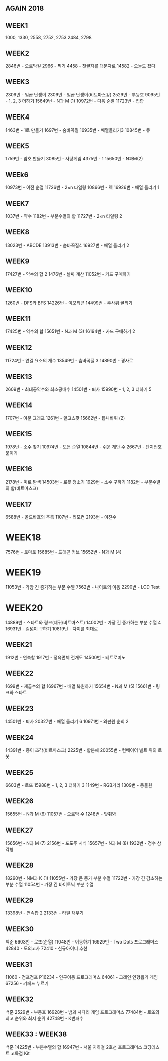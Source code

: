 ## AGAIN 2018

## WEEK1

1000, 1330, 2558, 2752, 2753
2484, 2798

## WEEK2

2846번 - 오르막길
2966 - 찍기
4458 - 첫글자를 대문자로
14582 - 오늘도 졌다

## WEEK3

2309번 - 일곱 난쟁이
2309번 - 일곱 난쟁이(비트마스킹)
2529번 - 부등호
9095번 - 1, 2, 3 더하기
15649번 - N과 M (1)
10972번 - 다음 순열
11723번 - 집합

## WEEK4

1463번 - 1로 만들기
1697번 - 숨바꼭질
16935번 - 배열돌리기3
10845번 - 큐

## WEEK5

1759번 - 암호 만들기
3085번 - 사탕게임
4375번 - 1
15650번 - N과M(2)

## WEEk6

10973번 - 이전 순열
11726번 - 2×n 타일링
10866번 - 덱
16926번 - 배열 돌리기 1

## WEEK7

1037번 - 약수
1182번 - 부분수열의 합
11727번 - 2×n 타일링 2

## WEEK8

13023번 - ABCDE
13913번 - 숨바꼭질4
16927번 - 배열 돌리기 2

## WEEK9

17427번 - 약수의 합 2
1476번 - 날짜 계산
11052번 - 카드 구매하기

## WEEK10

1260번 - DFS와 BFS
14226번 - 이모티콘
14499번 - 주사위 굴리기

## WEEK11

17425번 - 약수의 합
15651번 - N과 M (3)
16194번 - 카드 구매하기 2

## WEEK12

11724번 - 연결 요소의 개수
13549번 - 숨바꼭질 3
14890번 - 경사로

## WEEK13

2609번 - 최대공약수와 최소공배수
14501번 - 퇴사
15990번 - 1, 2, 3 더하기 5

## WEEK14

1707번 - 이분 그래프
1261번 - 알고스팟
15662번 - 톱니바퀴 (2)

## WEEK15

1978번 - 소수 찾기
10974번 - 모든 순열
10844번 - 쉬운 계단 수
2667번 - 단지번호붙이기

## WEEK16

2178번 - 미로 탐색
14503번 - 로봇 청소기
1929번 - 소수 구하기
1182번 - 부분수열의 합(비트마스크)

## WEEK17

6588번 - 골드바흐의 추측
1107번 - 리모컨
2193번 - 이친수

# WEEK18

7576번 - 토마토
15685번 - 드래곤 커브
15652번 - N과 M (4)

# WEEK19

11053번 - 가장 긴 증가하는 부분 수열
7562번 - 나이트의 이동
2290번 - LCD Test

# WEEK20

14889번 - 스타트와 링크(제귀/비트마스트)
14002번 - 가장 긴 증가하는 부분 수열 4
16931번 - 겉넓이 구하기
10819번 - 차이를 최대로

## WEEK21

1912번 - 연속합
1917번 - 정육면체 전개도
14500번 - 테트로미노

## WEEK22

1699번 - 제곱수의 합
16967번 - 배열 복원하기
15654번 - N과 M (5)
15661번 - 링크와 스타트

## WEEK23

14501번 - 퇴사
20327번 - 배열 돌리기 6
10971번 - 외판원 순회 2

## WEEK24

14391번 - 종이 조각(비트마스크)
2225번 - 합분해
20055번 - 컨베이어 벨트 위의 로봇

## WEEK25

6603번 - 로또
15988번 - 1, 2, 3 더하기 3
1149번 - RGB거리
1309번 - 동물원

## WEEK26

15655번 - N과 M (6)
11057번 - 오르막 수
1248번 - 맞춰봐

## WEEK27

15656번 - N과 M (7)
2156번 - 포도주 시식
15657번 - N과 M (8)
1932번 - 정수 삼각형

## WEEK28

18290번 - NM과 K (1)
11055번 - 가장 큰 증가 부분 수열
11722번 - 가장 긴 감소하는 부분 수열
11054번 - 가장 긴 바이토닉 부분 수열

## WEEK29

13398번 - 연속합 2
2133번 - 타일 채우기

## WEEK30

백준
6603번 - 로또(순열)
11048번 - 이동하기
16929번 - Two Dots
프로그래머스
42840 - 모의고사
72410 - 신규아이디 추천

## WEEK31

11060 - 점프점프
P16234 - 인구이동
프로그래머스
64061 - 크레인 인형뽑기 게임
67256 - 키페드 누르기

## WEEK32

백준
2529번 - 부등호
16928번 - 뱀과 사다리 게임
프로그래머스
77484번 - 로또의 최고 순위와 최저 순위
42748번 - K번째수

## WEEK33 : WEEK38

백준
14225번 - 부분수열의 합
16947번 - 서울 지하철 2호선
프로그래머스 코딩테스트 고득점 Kit


